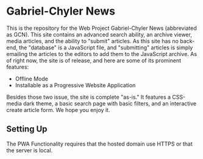 # Gabriel-Chyler News

This is the repository for the Web Project Gabriel-Chyler News (abbreviated as GCN). This site contains an advanced search ability, an archive viewer, media articles, and the ability to "submit" articles. As this site has no back-end, the "database" is a JavaScript file, and "submitting" articles is simply emailing the articles to the editors to add them to the JavaScript archive. As of right now, the site is of release, and here are some of its prominent features:

- Offline Mode
- Installable as a Progressive Website Application

Besides those two issue, the site is complete "as-is." It features a CSS-media dark theme, a basic search page with basic filters, and an interactive create article form. We hope you enjoy it.

## Setting Up

The PWA Functionality requires that the hosted domain use HTTPS or that the server is local. 
